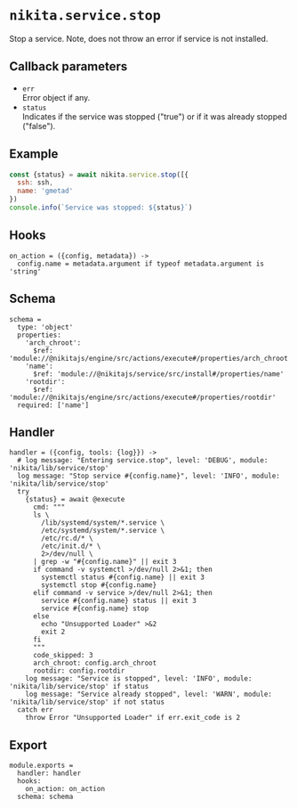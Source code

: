 
# `nikita.service.stop`

Stop a service.
Note, does not throw an error if service is not installed.

## Callback parameters

* `err`   
  Error object if any.   
* `status`   
  Indicates if the service was stopped ("true") or if it was already stopped 
  ("false").   

## Example

```js
const {status} = await nikita.service.stop([{
  ssh: ssh,
  name: 'gmetad'
})
console.info(`Service was stopped: ${status}`)
```

## Hooks

    on_action = ({config, metadata}) ->
      config.name = metadata.argument if typeof metadata.argument is 'string'

## Schema

    schema =
      type: 'object'
      properties:
        'arch_chroot':
          $ref: 'module://@nikitajs/engine/src/actions/execute#/properties/arch_chroot'
        'name':
          $ref: 'module://@nikitajs/service/src/install#/properties/name'
        'rootdir':
          $ref: 'module://@nikitajs/engine/src/actions/execute#/properties/rootdir'
      required: ['name']

## Handler

    handler = ({config, tools: {log}}) ->
      # log message: "Entering service.stop", level: 'DEBUG', module: 'nikita/lib/service/stop'
      log message: "Stop service #{config.name}", level: 'INFO', module: 'nikita/lib/service/stop'
      try
        {status} = await @execute
          cmd: """
          ls \
            /lib/systemd/system/*.service \
            /etc/systemd/system/*.service \
            /etc/rc.d/* \
            /etc/init.d/* \
            2>/dev/null \
          | grep -w "#{config.name}" || exit 3
          if command -v systemctl >/dev/null 2>&1; then
            systemctl status #{config.name} || exit 3
            systemctl stop #{config.name}
          elif command -v service >/dev/null 2>&1; then
            service #{config.name} status || exit 3
            service #{config.name} stop
          else
            echo "Unsupported Loader" >&2
            exit 2
          fi
          """
          code_skipped: 3
          arch_chroot: config.arch_chroot
          rootdir: config.rootdir
        log message: "Service is stopped", level: 'INFO', module: 'nikita/lib/service/stop' if status
        log message: "Service already stopped", level: 'WARN', module: 'nikita/lib/service/stop' if not status
      catch err
        throw Error "Unsupported Loader" if err.exit_code is 2

## Export

    module.exports =
      handler: handler
      hooks:
        on_action: on_action
      schema: schema
